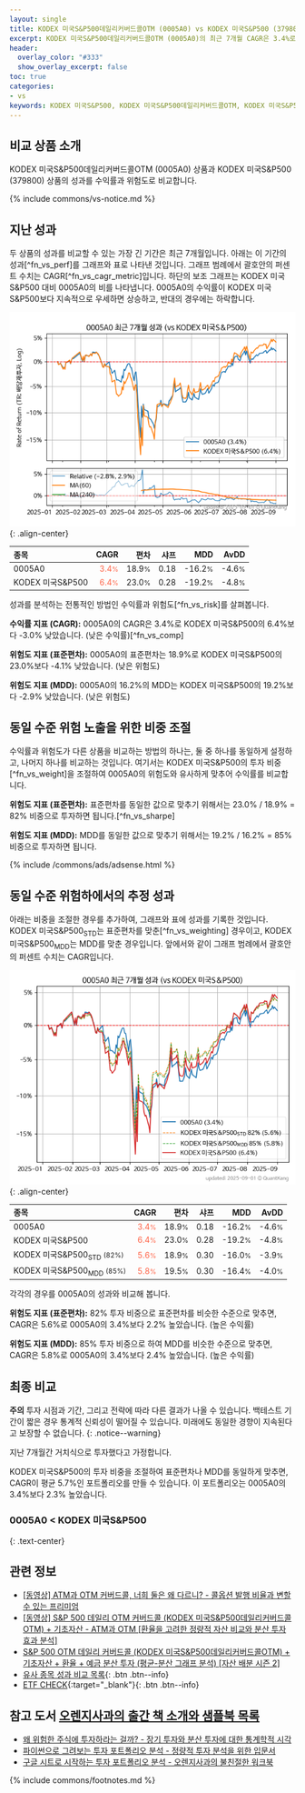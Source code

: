 ```yaml
---
layout: single
title: KODEX 미국S&P500데일리커버드콜OTM (0005A0) vs KODEX 미국S&P500 (379800)
excerpt: KODEX 미국S&P500데일리커버드콜OTM (0005A0)의 최근 7개월 CAGR은 3.4%로 KODEX 미국S&P500 (379800)의 6.4%보다 -3.0% 낮았습니다.
header:
  overlay_color: "#333"
  show_overlay_excerpt: false
toc: true
categories:
- vs
keywords: KODEX 미국S&P500, KODEX 미국S&P500데일리커버드콜OTM, KODEX 미국S&P500데일리커버드콜OTM KODEX 미국S&P500 비교, 0005A0, 379800, 0005A0 0005A0 비교
---
```


## 비교 상품 소개


KODEX 미국S&P500데일리커버드콜OTM (0005A0) 상품과 KODEX 미국S&P500 (379800) 상품의 성과를 수익률과 위험도로 비교합니다.





{% include commons/vs-notice.md %}

## 지난 성과

두 상품의 성과를 비교할 수 있는 가장 긴 기간은 최근 7개월입니다. 아래는 이 기간의 성과[^fn_vs_perf]를 그래프와 표로 나타낸 것입니다.
그래프 범례에서 괄호안의 퍼센트 수치는 CAGR[^fn_vs_cagr_metric]입니다.
하단의 보조 그래프는 KODEX 미국S&P500 대비 0005A0의 비를 나타냅니다.
0005A0의 수익률이 KODEX 미국S&P500보다 지속적으로 우세하면 상승하고, 반대의 경우에는 하락합니다.

![0005A0](/vs/images/0005a0-vs-379800_dual.png){: .align-center}

| **종목** | **CAGR** | **편차** | **샤프** | **MDD** | **AvDD** |
| :------------ | ------: | -----------: | -------: | ------: | -------: |
| 0005A0 | <span style="color: tomato">3.4<small>%</small></span> | 18.9<small>%</small> | 0.18 | -16.2<small>%</small> | -4.6<small>%</small> |
| KODEX 미국S&P500 | <span style="color: tomato">6.4<small>%</small></span> | 23.0<small>%</small> | 0.28 | -19.2<small>%</small> | -4.8<small>%</small> |

<!-- more -->


성과를 분석하는 전통적인 방법인 수익률과 위험도[^fn_vs_risk]를 살펴봅니다.

**수익률 지표 (CAGR):** 0005A0의 CAGR은 3.4%로 KODEX 미국S&P500의 6.4%보다 -3.0% 낮았습니다. (낮은 수익률)[^fn_vs_comp]

**위험도 지표 (표준편차):** 0005A0의 표준편차는 18.9%로 KODEX 미국S&P500의 23.0%보다 -4.1% 낮았습니다. (낮은 위험도)

**위험도 지표 (MDD):** 0005A0의 16.2%의 MDD는 KODEX 미국S&P500의 19.2%보다 -2.9% 낮았습니다. (낮은 위험도)



## 동일 수준 위험 노출을 위한 비중 조절

수익률과 위험도가 다른 상품을 비교하는 방법의 하나는, 둘 중 하나를 동일하게 설정하고, 나머지 하나를 비교하는 것입니다.
여기서는 KODEX 미국S&P500의 투자 비중[^fn_vs_weight]을 조절하여 0005A0의 위험도와 유사하게 맞추어 수익률를 비교합니다.

**위험도 지표 (표준편차):** 표준편차를 동일한 값으로 맞추기 위해서는 23.0% / 18.9% = 82% 비중으로 투자하면 됩니다.[^fn_vs_sharpe]

**위험도 지표 (MDD):** MDD를 동일한 값으로 맞추기 위해서는 19.2% / 16.2% = 85% 비중으로 투자하면 됩니다.


{% include /commons/ads/adsense.html %}



## 동일 수준 위험하에서의 추정 성과

아래는 비중을 조절한 경우를 추가하여, 그래프와 표에 성과를 기록한 것입니다.
KODEX 미국S&P500<sub>STD</sub>는 표준편차를 맞춘[^fn_vs_weighting] 경우이고, KODEX 미국S&P500<sub>MDD</sub>는 MDD를 맞춘 경우입니다.
앞에서와 같이 그래프 범례에서 괄호안의 퍼센트 수치는 CAGR입니다.


![KODEX 미국S&P500데일리커버드콜OTM](/vs/images/0005a0-vs-379800.png){: .align-center}



| **종목** | **CAGR** | **편차** | **샤프** | **MDD** | **AvDD** |
| :------------ | ------: | -----------: | -------: | ------: | -------: |
| 0005A0 | <span style="color: tomato">3.4<small>%</small></span> | 18.9<small>%</small> | 0.18 | -16.2<small>%</small> | -4.6<small>%</small> |
| KODEX 미국S&P500 | <span style="color: tomato">6.4<small>%</small></span> | 23.0<small>%</small> | 0.28 | -19.2<small>%</small> | -4.8<small>%</small> |
| KODEX 미국S&P500<sub>STD</sub> <small>(82%)</small> | <span style="color: tomato">5.6<small>%</small></span> | 18.9<small>%</small> | 0.30 | -16.0<small>%</small> | -3.9<small>%</small> |
| KODEX 미국S&P500<sub>MDD</sub> <small>(85%)</small> | <span style="color: tomato">5.8<small>%</small></span> | 19.5<small>%</small> | 0.30 | -16.4<small>%</small> | -4.0<small>%</small> |



각각의 경우를 0005A0의 성과와 비교해 봅니다.

**위험도 지표 (표준편차):** 82% 투자 비중으로 표준편차를 비슷한 수준으로 맞추면, CAGR은 5.6%로 0005A0의 3.4%보다 2.2% 높았습니다. (높은 수익률)

**위험도 지표 (MDD):** 85% 투자 비중으로 하여 MDD를 비슷한 수준으로 맞추면, CAGR은 5.8%로 0005A0의 3.4%보다 2.4% 높았습니다. (높은 수익률)




## 최종 비교

**주의** 투자 시점과 기간, 그리고 전략에 따라 다른 결과가 나올 수 있습니다. 백테스트 기간이 짧은 경우 통계적 신뢰성이 떨어질 수 있습니다. 미래에도 동일한 경향이 지속된다고 보장할 수 없습니다.
{: .notice--warning}

지난 7개월간 거치식으로 투자했다고 가정합니다.

KODEX 미국S&P500의 투자 비중을 조절하여 표준편차나 MDD를 동일하게 맞추면, CAGR이 평균 5.7%인 포트폴리오를 만들 수 있습니다.
이 포트폴리오는 0005A0의 3.4%보다 2.3% 높았습니다.

### 0005A0 &lt; KODEX 미국S&P500
{: .text-center}


## 관련 정보

- [[동영상] ATM과 OTM 커버드콜, 너희 둘은 왜 다르니? - 콜옵션 발행 비율과 변할 수 있는 프리미엄](https://youtu.be/aKLe9ni6Nzo)
- [[동영상] S&P 500 데일리 OTM 커버드콜 (KODEX 미국S&P500데일리커버드콜OTM) + 기초자산 - ATM과 OTM [환율을 고려한 정량적 자산 비교와 분산 투자 효과 분석]](https://youtu.be/MJoXm5s0eqU)
- [S&P 500 OTM 데일리 커버드콜 (KODEX 미국S&P500데일리커버드콜OTM) + 기초자산 + 환율 + 예금 분산 투자 (평균-분산 그래프 분석) [자산 배분 시즌 2]](https://m.blog.naver.com/onuri2005/223929154831)
- [유사 종목 성과 비교 목록](/vs/){: .btn .btn--info}
- [ETF CHECK](https://www.etfcheck.co.kr/mobile/etpitem/379800/compare?compCode%5B%5D=0005A0){:target="_blank"}{: .btn .btn--info}


## 참고 도서 [오렌지사과의 출간 책 소개와 샘플북 목록](https://kongdori.tistory.com/691)

- [왜 위험한 주식에 투자하라는 걸까? - 장기 투자와 분산 투자에 대한 통계학적 시각](https://kongdori.tistory.com/421)
- [파이썬으로 그려보는 투자 포트폴리오 분석  - 정량적 투자 분석을 위한 입문서](https://kongdori.tistory.com/643)
- [구글 시트로 시작하는 투자 포트폴리오 분석 - 오렌지사과의 불친절한 워크북](https://kongdori.tistory.com/449)

{% include commons/footnotes.md %}